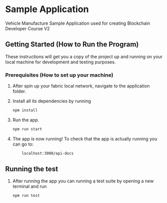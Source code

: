 # Sample Application
Vehicle Manufacture Sample Application used for creating Blockchain Developer Course V2 

## Getting Started (How to Run the Program)

These instructions will get you a copy of the project up and running on your local machine for development and testing purposes.

### Prerequisites (How to set up your machine)

1. After spin up your fabric local network, navigate to the application folder.
2. Install all its dependencies by running

    ```bash
    npm install
    ```

3. Run the app.
    ```bash
    npm run start
    ```

4. The app is now running! To check that the app is actually running you can go to:

    ```bash
        localhost:3000/api-docs
    ```

## Running the test

1. After running the app you can running a test suite by opening a new terminal and run

    ```bash
    npm run test
    ```
